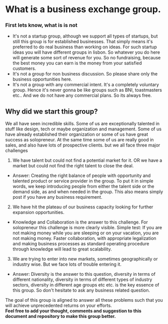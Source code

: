# What is a business exchange group.

### First lets know, what is is not
-  It's not a startup group, although we support all types of startups, but still this group is for established businesses. That simply means it's preferred to do real business than working on ideas. For such startup ideas you will have different groups in lisbon. So whatever you do here will generate some sort of revenue for you. So no fundraising, because the best money you can earn is the money from your satisfied customers. 
- It's not a group for non business discussion. So please share only the business opportunities here.
- It's not a group with any commercial intent. It's a completely voluntary group. Hence it's never gonna be like groups such as BNI, toastmasters etc.. And we do not have any commercial plans. So its always free.  
   
   
## Why did we start this group?
We all have seen incredible skills. Some of us are exceptionally talented in stuff like design, tech or maybe organization and management. Some of us have already established their organization or some of us have great success as solopreneur. At the same time some of us are really good in sales, and also have lots of prospective clients. but we all face three major challenges
1. We  have talent but could not find a potential market for it. OR we have a market but could not find the right talent to close the deal.
- Answer: Creating the right balance of people with opportunity and talented product or service provider in the group. To put  it in simple words, we keep introducing people from either the talent side or the demand side, as and when needed in the group. This also means simply post if you have any business requirement.

2.  We have hit the plateau  of our business capacity looking for  further expansion opportunities.
-  Knowledge and Collaboration is the answer to this challenge. For solopreneur this challenge is more clearly visible.
Simple test: If you are not making money while you are sleeping or on your vacation, you are not making money. Faster collaboration, with appropriate legalization and making business processes as standard operating procedure through knowledge will lead to great scalability.   

3. We are trying to enter into new markets, sometimes geographically or industry wise. But we face lots of trouble entering it. 
- Answer: Diversity is the answer to this question, diversity in terms of different nationality, diversity in terms of different types of industry sectors, diversity in different age groups etc etc. is the key essence of this group. So don't hesitate to ask any business related question. 

The goal of this group is aligned to answer all these problems such that you will achieve unprecedented returns on your efforts.   
**Feel free to add your thought, comments and suggestion to this document and repository to make this group better.**  


